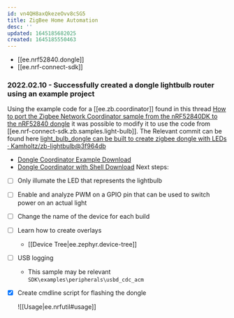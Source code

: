 ```yaml
---
id: vn4QH8axQkezeOvv8cSG5
title: ZigBee Home Automation
desc: ''
updated: 1645185682025
created: 1645185550463
---
```



- [[ee.nrf52840.dongle]]
- [[ee.nrf-connect-sdk]]

### 2022.02.10 - Successfully created a dongle lightbulb router using an example project

Using the example code for a [[ee.zb.coordinator]] found in this thread [How to port the Zigbee Network Coordinator sample from the nRF52840DK to the nRF52840 dongle](https://devzone.nordicsemi.com/f/nordic-q-a/84072/how-to-port-the-zigbee-network-coordinator-sample-from-the-nrf52840dk-to-the-nrf52840-dongle) it was possible to modify it to use the code from [[ee.nrf-connect-sdk.zb.samples.light-bulb]].
 The Relevant commit can be found here [light_bulb_dongle can be built to create zigbee dongle with LEDs · Kamholtz/zb-lightbulb@3f964db](https://github.com/Kamholtz/zb-lightbulb/commit/3f964db20870d26157205e55fd1a7dc484374610)

- [Dongle Coordinator Example Download](https://devzone.nordicsemi.com/cfs-file/__key/communityserver-discussions-components-files/4/network_5F00_coordinator_5F00_dongle.zip)
- [Dongle Coordinator with Shell Download](https://devzone.nordicsemi.com/cfs-file/__key/communityserver-discussions-components-files/4/network_5F00_coordinator_5F00_shell_5F00_dongle.zip)
Next steps:

- [ ] Only illumate the LED that represents the lightbulb
- [ ] Enable and analyze PWM on a GPIO pin that can be used to switch power on an actual light
- [ ] Change the name of the device for each build
- [ ] Learn how to create overlays
  - [[Device Tree|ee.zephyr.device-tree]]
- [ ] USB logging
  - This sample may be relevant `SDK\examples\peripherals\usbd_cdc_acm`
- [x] Create cmdline script for flashing the dongle

  ![[Usage|ee.nrfutil#usage]]